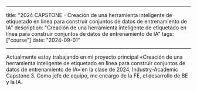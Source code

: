 

---
title: "2024 CAPSTONE - Creación de una herramienta inteligente de etiquetado en línea para construir conjuntos de datos de entrenamiento de IA"
description: "Creación de una herramienta inteligente de etiquetado en línea para construir conjuntos de datos de entrenamiento de IA"
tags: ["course"]
date: "2024-09-01"

---

Actualmente estoy trabajando en mi proyecto principal «Creación de una herramienta inteligente de etiquetado en línea para construir conjuntos de datos de entrenamiento de IA» en la clase de 2024, Industry-Academic Capstone 3. 
Como jefe de equipo, me encargo de la FE, el desarrollo de BE y la IA. 